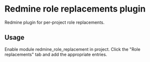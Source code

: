 # Redmine role replacements plugin

Redmine plugin for per-project role replacements.

## Usage

Enable module redmine_role_replacement in project.
Click the "Role replacements" tab and add the appropriate entries.
